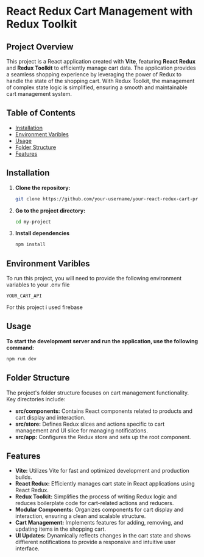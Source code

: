 # React Redux Cart Management with Redux Toolkit 

## Project Overview

This project is a React application created with **Vite**, featuring **React Redux** and **Redux Toolkit** to efficiently manage cart data. The application provides a seamless shopping experience by leveraging the power of Redux to handle the state of the shopping cart. With Redux Toolkit, the management of complex state logic is simplified, ensuring a smooth and maintainable cart management system.

## Table of Contents

- [Installation](#installation)
- [Environment Varibles](environment-varibles)
- [Usage](#usage)
- [Folder Structure](#folder-structure)
- [Features](#features)

## Installation

1. **Clone the repository:**
   ```sh
   git clone https://github.com/your-username/your-react-redux-cart-project.git
   ```
   
2. **Go to the project directory:**
    ```sh
    cd my-project
    ```
    
3. **Install dependencies**
    ```sh
    npm install
    ```
## Environment Varibles

To run this project, you will need to provide the following environment variables to your .env file

`YOUR_CART_API`

For this project i used firebase 

## Usage

**To start the development server and run the application, use the following command:** 

```sh
npm run dev
```
## Folder Structure

The project's folder structure focuses on cart management functionality. Key directories include:

- **src/components:** Contains React components related to products and cart display and interaction.
- **src/store:** Defines Redux slices and actions specific to cart management and UI slice for managing notifications.
- **src/app:** Configures the Redux store and sets up the root component.

## Features

- **Vite:** Utilizes Vite for fast and optimized development and production builds.
- **React Redux:** Efficiently manages cart state in React applications using React Redux.
- **Redux Toolkit:** Simplifies the process of writing Redux logic and reduces boilerplate code for cart-related actions and reducers.
- **Modular Components:** Organizes components for cart display and interaction, ensuring a clean and scalable structure.
- **Cart Management:** Implements features for adding, removing, and updating items in the shopping cart.
- **UI Updates:** Dynamically reflects changes in the cart state and shows diffierent notifications to provide a responsive and intuitive user interface.
